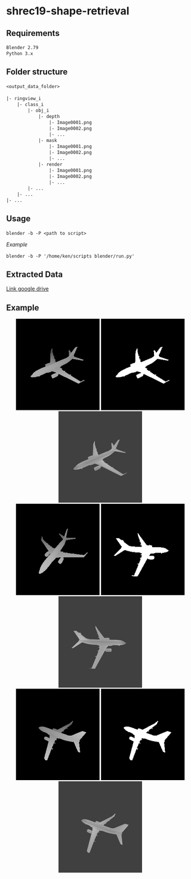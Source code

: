# shrec19-shape-retrieval
## Requirements
 

```
Blender 2.79
Python 3.x
```
## Folder structure

```
<output_data_folder>

|- ringview_i
	|- class_i
		|- obj_i			
			|- depth
				|- Image0001.png
				|- Image0002.png
				|- ...
			|- mask
				|- Image0001.png
				|- Image0002.png
				|- ...
			|- render
				|- Image0001.png
				|- Image0002.png
				|- ...
		|- ...
	|- ...
|- ...
```

## Usage
```
blender -b -P <path to script>
```
*Example*
```
blender -b -P '/home/ken/scripts blender/run.py'
```
## Extracted Data
[Link google drive](https://drive.google.com/drive/folders/1-JIGt7aIjtBkBxnA2kHeXaSDpMEhuno5?usp=sharing)

## Example 
<p align="center">
  <img src="example/data/output/ring0/0/plane/depth/Image0001.png">
  <img src="example/data/output/ring0/0/plane/mask/Image0001.png">
  <img src="example/data/output/ring0/0/plane/render/Image0001.png"> <br />
  <img src="example/data/output/ring0/0/plane/depth/Image0002.png">
  <img src="example/data/output/ring0/0/plane/mask/Image0006.png">
  <img src="example/data/output/ring0/0/plane/render/Image0006.png"> <br />
  <img src="example/data/output/ring0/0/plane/depth/Image0011.png">
  <img src="example/data/output/ring0/0/plane/mask/Image0011.png">
  <img src="example/data/output/ring0/0/plane/render/Image0011.png"> <br />
</p>

